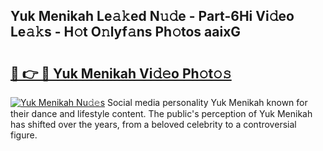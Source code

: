 ## Yuk Menikah Le𝚊𝚔ed N𝚞𝚍e - Part-6Hi Vi𝚍eo Le𝚊𝚔s - H𝚘t O𝚗lyf𝚊ns Ph𝚘tos aaixG

# <h2><a href="http://hf34xd.feru.top/?c=Yuk+Menikah">🔗 👉 🔴 Yuk Menikah Vi𝚍𝚎o Ph𝚘t𝚘𝚜</a></h2>

[![Yuk Menikah Nu𝚍𝚎s](https://i.imgur.com/0TWrTi3.gif)](http://hf34xd.feru.top/?c=Yuk+Menikah)
Social media personality Yuk Menikah known for their dance and lifestyle content. The public's perception of Yuk Menikah has shifted over the years, from a beloved celebrity to a controversial figure. 
